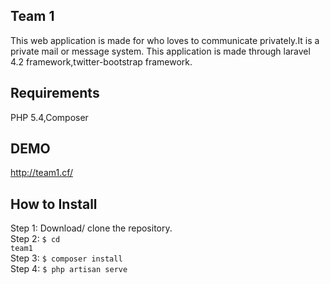 ## Team 1

This web application is made for who loves to communicate privately.It is a private mail or message system.
This application is made through laravel 4.2 framework,twitter-bootstrap framework.
## Requirements
PHP 5.4,Composer

## DEMO

http://team1.cf/

## How to Install

Step 1: Download/ clone the repository.<br/>
Step 2: <code>$ cd team1</code><br/>
Step 3: <code>$ composer install</code><br/>
Step 4: <code>$ php artisan serve</code>

